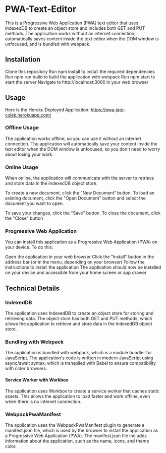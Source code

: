 # PWA-Text-Editor

This is a Progressive Web Application (PWA) text editor that uses IndexedDB to create an object store and includes both GET and PUT methods. The application works without an internet connection, automatically saves content inside the text editor when the DOM window is unfocused, and is bundled with webpack.

## Installation

Clone this repository
Run npm install to install the required dependencies
Run npm run build to build the application with webpack
Run npm start to start the server
Navigate to http://localhost:3000 in your web browser

## Usage

Here is the Heroku Deployed Application: https://pwa-jate-colek.herokuapp.com/

### Offline Usage

The application works offline, so you can use it without an internet connection. The application will automatically save your content inside the text editor when the DOM window is unfocused, so you don't need to worry about losing your work.

### Online Usage

When online, the application will communicate with the server to retrieve and store data in the IndexedDB object store.

To create a new document, click the "New Document" button. To load an existing document, click the "Open Document" button and select the document you want to open.

To save your changes, click the "Save" button. To close the document, click the "Close" button

### Progressive Web Application

You can install this application as a Progressive Web Application (PWA) on your device. To do this:

Open the application in your web browser
Click the "Install" button in the address bar (or in the menu, depending on your browser)
Follow the instructions to install the application
The application should now be installed on your device and accessible from your home screen or app drawer

## Technical Details

### IndexedDB

The application uses IndexedDB to create an object store for storing and retrieving data. The object store has both GET and PUT methods, which allows the application to retrieve and store data in the IndexedDB object store.

### Bundling with Webpack

The application is bundled with webpack, which is a module bundler for JavaScript. The application's code is written in modern JavaScript using async/await syntax, which is transpiled with Babel to ensure compatibility with older browsers.

#### Service Worker with Workbox

The application uses Workbox to create a service worker that caches static assets. This allows the application to load faster and work offline, even when there is no internet connection.

### WebpackPwaManifest

The application uses the WebpackPwaManifest plugin to generate a manifest.json file, which is used by the browser to install the application as a Progressive Web Application (PWA). The manifest.json file includes information about the application, such as the name, icons, and theme color.
